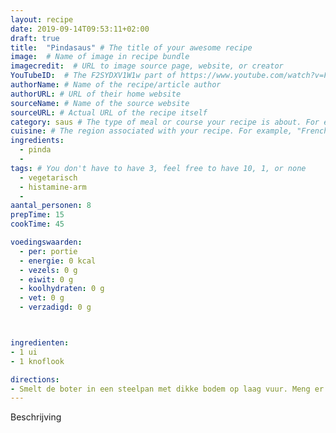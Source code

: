 ```yaml
---
layout: recipe
date: 2019-09-14T09:53:11+02:00
draft: true
title:  "Pindasaus" # The title of your awesome recipe
image:  # Name of image in recipe bundle
imagecredit:  # URL to image source page, website, or creator
YouTubeID:  # The F2SYDXV1W1w part of https://www.youtube.com/watch?v=F2SYDXV1W1w
authorName: # Name of the recipe/article author
authorURL: # URL of their home website
sourceName: # Name of the source website
sourceURL: # Actual URL of the recipe itself
category: saus # The type of meal or course your recipe is about. For example: "dinner", "entree", or "dessert".
cuisine: # The region associated with your recipe. For example, "French", Mediterranean", or "American".
ingredients:
  - pinda
  -
tags: # You don't have to have 3, feel free to have 10, 1, or none
  - vegetarisch
  - histamine-arm
  -
aantal_personen: 8
prepTime: 15
cookTime: 45

voedingswaarden:
  - per: portie
  - energie: 0 kcal
  - vezels: 0 g
  - eiwit: 0 g
  - koolhydraten: 0 g
  - vet: 0 g
  - verzadigd: 0 g



ingredienten:
- 1 ui
- 1 knoflook

directions:
- Smelt de boter in een steelpan met dikke bodem op laag vuur. Meng er de bloem door en laat op laag vuur 3 min. garen.
---
```


Beschrijving
